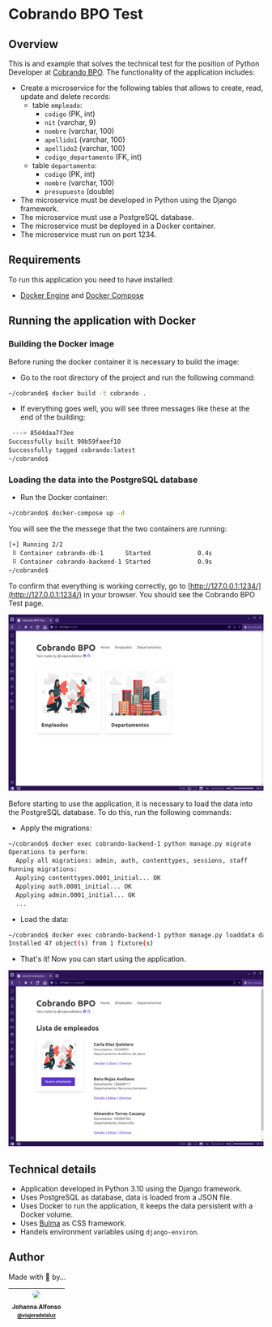 # Cobrando BPO Test

## Overview

This is and example that solves the technical test for the position of Python Developer at [Cobrando BPO](https://www.cobrando.com.co). The functionality of the application includes:

- Create a microservice for the following tables that allows to create, read, update and delete records:
  - table `empleado`:
    - `codigo` (PK, int)
    - `nit` (varchar, 9)
    - `nombre` (varchar, 100)
    - `apellido1` (varchar, 100)
    - `apellido2` (varchar, 100)
    - `codigo_departamento` (FK, int)
  - table `departamento`:
    - `codigo` (PK, int)
    - `nombre` (varchar, 100)
    - `presupuesto` (double)
- The microservice must be developed in Python using the Django framework.
- The microservice must use a PostgreSQL database.
- The microservice must be deployed in a Docker container.
- The microservice must run on port 1234.

## Requirements

To run this application you need to have installed:

- [Docker Engine](https://docs.docker.com/install/) and [Docker Compose](https://docs.docker.com/compose/install/)

## Running the application with Docker

### Building the Docker image

Before runing the docker container it is necessary to build the image:

- Go to the root directory of the project and run the following command:

```bash
~/cobrando$ docker build -t cobrando .
```

- If everything goes well, you will see three messages like these at the end of the building:

```bash
 ---> 85d4daa7f3ee
Successfully built 90b59faeef10
Successfully tagged cobrando:latest
~/cobrando$
```

### Loading the data into the PostgreSQL database

- Run the Docker container:

```bash
~/cobrando$ docker-compose up -d
```

You will see the the messege that the two containers are running:

```bash
[+] Running 2/2
 ⠿ Container cobrando-db-1      Started             0.4s
 ⠿ Container cobrando-backend-1 Started             0.9s
~/cobrando$
```

To confirm that everything is working correctly, go to [http://127.0.0.1:1234/](http://127.0.0.1:1234/) in your browser. You should see the Cobrando BPO Test page.

![Home page](./docs/home.png)

Before starting to use the application, it is necessary to load the data into the PostgreSQL database. To do this, run the following commands:

- Apply the migrations:

```bash
~/cobrando$ docker exec cobrando-backend-1 python manage.py migrate
Operations to perform:
  Apply all migrations: admin, auth, contenttypes, sessions, staff
Running migrations:
  Applying contenttypes.0001_initial... OK
  Applying auth.0001_initial... OK
  Applying admin.0001_initial... OK
  ...
```

- Load the data:

```bash
~/cobrando$ docker exec cobrando-backend-1 python manage.py loaddata data.json
Installed 47 object(s) from 1 fixture(s)
```

- That's it! Now you can start using the application.

![Employees](./docs/employees.png)

## Technical details

- Application developed in Python 3.10 using the Django framework.
- Uses PostgreSQL as database, data is loaded from a JSON file.
- Uses Docker to run the application, it keeps the data persistent with a Docker volume.
- Uses [Bulma](https://bulma.io) as CSS framework.
- Handels environment variables using `django-environ`.

## Author

Made with 💟 by...

| [<img src="https://avatars.githubusercontent.com/u/87556519" width="110" style="border-radius: 50%"><br><sub>Johanna Alfonso<br><sup>@viajeradelaluz](https://github.com/viajeradelaluz) |
| :--------------------------------------------------------------------------------------------------------------------------------------------------------------------------------------: |
